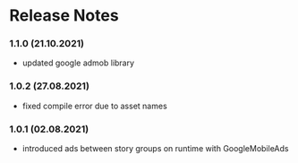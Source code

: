 # Release Notes
### 1.1.0 (21.10.2021)
* updated google admob library

### 1.0.2 (27.08.2021)
* fixed compile error due to asset names

### 1.0.1 (02.08.2021)
* introduced ads between story groups on runtime with GoogleMobileAds
